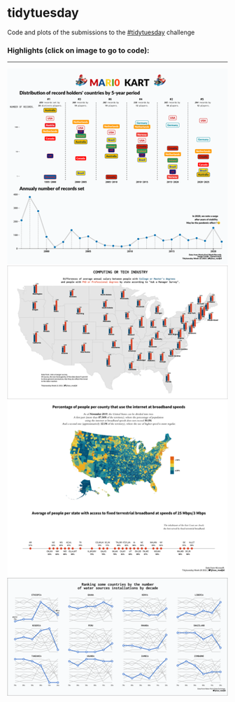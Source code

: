 # tidytuesday

Code and plots of the submissions to the [#tidytuesday](https://github.com/rfordatascience/tidytuesday) challenge 


### Highlights (click on image to go to code): <br>
___

<div class="row"> 
  <div class="column">
	<a href="2021-w22"><img src="2021-w22/tidytuesday_2021_w22.png"></a>
	<a href="Scripts/tidytuesday_2021_w21.R"><img src="Outputs/tidytuesday_2021_w21.png"></a>
	<a href="Scripts/tidytuesday_2021_w20.R"><img src="Outputs/tidytuesday_2021_w20.png"></a>
	<a href="Scripts/tidytuesday_2021_w19.R"><img src="Outputs/tidytuesday_2021_w19.png"></a>
  </div>
</div>


